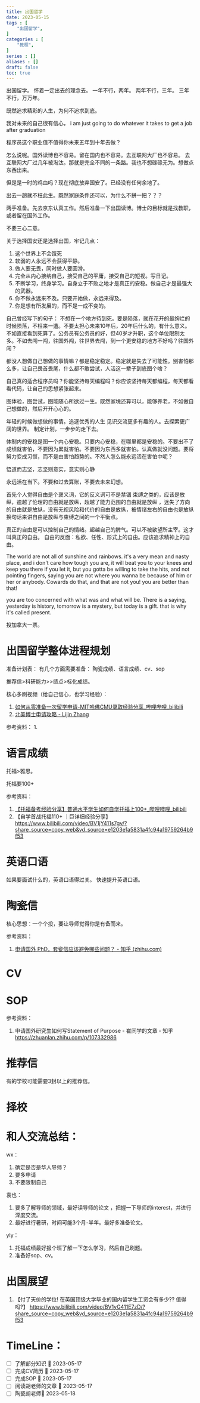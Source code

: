 ```yaml
---
title: 出国留学
date: 2023-05-15
tags : [
	"出国留学",
]
categories : [
	"教程",
]
series : []
aliases : []
draft: false
toc: true
---
```


出国留学。
怀着一定出去的理念去。
一年不行，两年。
两年不行，三年。
三年不行，万万年。

既然追求精彩的人生，为何不追求到底。

我对未来的自己很有信心，
i am just going to do whatever it takes to get a job after graduation 

程序员这个职业值不值得你未来五年到十年去做？

怎么说呢。国外读博也不容易。留在国内也不容易。去互联网大厂也不容易。
去互联网大厂过几年被淘汰。那就是完全不同的一条路。我也不想碌碌无为。想做点东西出来。

但是是一时的鸡血吗？现在彻底放弃国安了。已经没有任何余地了。

出去一趟就不枉此生。既然家庭条件还可以，为什么不拼一把？？？

两手准备。先去京东认真工作。然后准备一下出国读博。博士的目标就是找教职，或者留在国外工作。

不要三心二意。

关于选择国安还是选择出国，牢记几点：
1. 这个世界上不会饿死
2. 软弱的人永远不会获得平静。
3. 做人要无畏，同时做人要圆滑。
4. 完全从内心接纳自己，接受自己的平庸，接受自己的短视。写日记。
5. 不断学习，终身学习。自身立于不败之地才是真正的安稳。做自己才是最强大的武器。
6. 你不做永远来不及。只要开始做，永远来得及。
7. 你是想有所发展的，而不是一成不变的。


自己曾经写下的句子：
不想在一个地方待到死。要是陨落，就在花开的最绚烂的时候陨落，不枉来一遭。不要太担心未来10年后，20年后什么的，有什么意义。不如直接看到死算了。公务员有公务员的好，但40岁才升职，这个单位限制太多。不如去闯一闯，往国外闯，往世界去闯，到一个更安稳的地方不好吗？往国外闯？

都没人想做自己想做的事情嘛？都是稳定稳定。稳定就是失去了可能性。别害怕那么多，让自己畏首畏尾，什么都不敢尝试，人活这一辈子到底图个啥？

自己真的适合程序员吗？你能坚持每天编程吗？你应该坚持每天都编程，每天都看看代码，让自己的思想紧张起来。

图体验，图尝试，图能随心所欲过一生。既然家境还算可以，能够养老，不如做自己想做的，然后开开心心的。

年轻的时候做想做的事情。追逐优秀的人生
见识交流更多有趣的人。去探索更广阔的世界。
制定计划，一步步的走下去。

体制内的安稳是图一个内心安稳。只要内心安稳，在哪里都是安稳的。不要出不了成绩就害怕，不要因为累就害怕。不要因为东西多就害怕。认真做就没问题。要将努力变成习惯，而不是由害怕趋势的。不然人怎么能永远活在害怕中呢？

悟道而志坚，志坚则意实，意实则心静

永远活在当下。不要和过去算账，不要去未来幻想。

首先个人觉得自由是个褒义词，它的反义词可不是禁锢 束缚之类的，应该是放纵，逾越了伦理的自由就是放纵，超越了能力范围的自由就是放纵 ，迷失了方向的自由就是放纵，没有无视风险和代价的自由是放纵，被情绪左右的自由也是放纵 换句话来讲自由是放纵与束缚之间的一个平衡点。

真正的自由是可以控制自己的情绪。超越自己的脾气。可以不被欲望所主宰。这才叫真正的自由。
自由的反面：私欲、任性、形式上的自由。应该追求精神上的自由。

The world are not all of sunshine and rainbows.
it's a very mean and nasty place, and i don't care how tough you are, it will beat you to your knees and keep you there if you let it, but you gotta be willing to take the hits, and not pointing fingers, saying you are not where you wanna be because of him or her or anybody. Cowards do that, and that are not you! you are better than that!

you are too concerned with what was and what will be. There is a saying, yesterday is history, tomorrow is a mystery, but today is a gift. that is why it's called present.

投加拿大一票。



# 出国留学整体进程规划
准备计划表：
有几个方面需要准备：
陶瓷成绩、语言成绩、cv、sop

推荐信>科研能力>>绩点>标化成绩。

核心多刷视频（给自己信心，也学习经验）：
1. [如何从零准备一次留学申请-MIT哈佛CMU录取经验分享_哔哩哔哩_bilibili](https://www.bilibili.com/video/BV1Wg4y1T7Jg/?spm_id_from=333.880.my_history.page.click&vd_source=64171f856db920efec690ac6c00f5cee)
2. [北美博士申请攻略 - Lijin Zhang](https://lijinzhang.com/post/2022-03-03-tutorial-phd-app/)

参考资料：
1. 

# 语言成绩
托福>雅思。

托福要100+

参考资料：
1. [【托福备考经验分享】普通水平学生如何自学托福上100+_哔哩哔哩_bilibili](https://www.bilibili.com/video/BV1t34y1y7C3/?spm_id_from=333.337.search-card.all.click&vd_source=64171f856db920efec690ac6c00f5cee)
2. 【自学首战托福110+ ｜巨详细经验分享】 https://www.bilibili.com/video/BV1jY411s7gv/?share_source=copy_web&vd_source=e1203e1a5831a4fc94a19759264b9f53


# 英语口语
如果要面试什么的，英语口语得过关。
快速提升英语口语。


# 陶瓷信
核心思想：一个个投，要让导师觉得你是有备而来。

参考资料：
1. [申请国外 PhD，套瓷信应该避免哪些问题？ - 知乎 (zhihu.com)](https://www.zhihu.com/question/25422621)
# CV


# SOP

参考资料：
1. 申请国外研究生如何写Statement of Purpose - 崔同学的文章 - 知乎 https://zhuanlan.zhihu.com/p/107332986

# 推荐信
有的学校可能需要3封以上的推荐信。


# 择校


# 和人交流总结：
wx：
1. 确定是否是华人导师？
2. 要多申请
3. 不要限制自己

袁也：
1. 要多了解导师的领域，最好读导师的论文 ，把握一下导师的interest，并进行深度交流。
2. 最好进行暑研，时间可能3个月-半年。最好多准备论文。

yly：
1. 托福成绩最好报个班了解一下怎么学习，然后自己刷题。
2. 准备好sop、cv。

# 出国展望
1. 【付了天价的学位! 在英国顶级大学毕业的国内留学生工资会有多少?? 值得吗?】 https://www.bilibili.com/video/BV1yG411E7zD/?share_source=copy_web&vd_source=e1203e1a5831a4fc94a19759264b9f53

# TimeLine：
- [ ] 了解部分知识 📅 2023-05-17 
- [ ] 完成CV简历 📅 2023-05-17 
- [ ] 完成SOP 📅 2023-05-17 
- [ ] 阅读胡老师的文章 📅 2023-05-17 
- [ ] 陶瓷胡老师📅 2023-05-18 